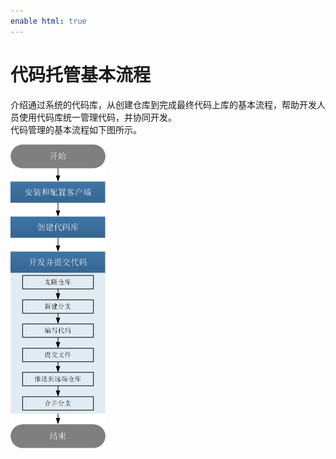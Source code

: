```yaml
---
enable html: true
---
```

# 代码托管基本流程

介绍通过系统的代码库，从创建仓库到完成最终代码上库的基本流程，帮助开发人员使用代码库统一管理代码，并协同开发。                      
代码管理的基本流程如下图所示。           

<img src="fig/代码托管流程.png" style="zoom:50%">

